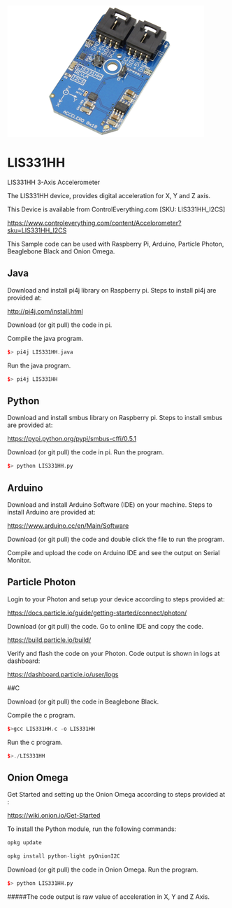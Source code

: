 [![LIS331HH](LIS331HH_I2CS.png)](https://www.controleverything.com/content/Accelorometer?sku=LIS331HH_I2CS)
# LIS331HH
LIS331HH 3-Axis Accelerometer

The LIS331HH device, provides digital acceleration for X, Y and Z axis.

This Device is available from ControlEverything.com [SKU: LIS331HH_I2CS]

https://www.controleverything.com/content/Accelorometer?sku=LIS331HH_I2CS

This Sample code can be used with Raspberry Pi, Arduino, Particle Photon, Beaglebone Black and Onion Omega.

## Java
Download and install pi4j library on Raspberry pi. Steps to install pi4j are provided at:

http://pi4j.com/install.html

Download (or git pull) the code in pi.

Compile the java program.
```cpp
$> pi4j LIS331HH.java
```

Run the java program.
```cpp
$> pi4j LIS331HH
```

## Python
Download and install smbus library on Raspberry pi. Steps to install smbus are provided at:

https://pypi.python.org/pypi/smbus-cffi/0.5.1

Download (or git pull) the code in pi. Run the program.

```cpp
$> python LIS331HH.py
```

## Arduino
Download and install Arduino Software (IDE) on your machine. Steps to install Arduino are provided at:

https://www.arduino.cc/en/Main/Software

Download (or git pull) the code and double click the file to run the program.

Compile and upload the code on Arduino IDE and see the output on Serial Monitor.


## Particle Photon

Login to your Photon and setup your device according to steps provided at:

https://docs.particle.io/guide/getting-started/connect/photon/

Download (or git pull) the code. Go to online IDE and copy the code.

https://build.particle.io/build/

Verify and flash the code on your Photon. Code output is shown in logs at dashboard:

https://dashboard.particle.io/user/logs


##C

Download (or git pull) the code in Beaglebone Black.

Compile the c program.
```cpp
$>gcc LIS331HH.c -o LIS331HH
```
Run the c program.
```cpp
$>./LIS331HH
```

## Onion Omega

Get Started and setting up the Onion Omega according to steps provided at :

https://wiki.onion.io/Get-Started

To install the Python module, run the following commands:
```cpp
opkg update
```
```cpp
opkg install python-light pyOnionI2C
```

Download (or git pull) the code in Onion Omega. Run the program.

```cpp
$> python LIS331HH.py
```

#####The code output is raw value of acceleration in X, Y and Z Axis.
